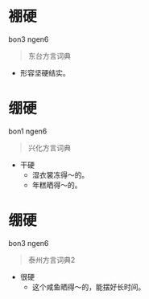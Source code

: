 # 䙀硬
bon3 ngen6
> 东台方言词典
- 形容坚硬结实。

# 绷硬
bon1 ngen6
> 兴化方言词典
- 干硬
  - 湿衣裳冻得～的。
  - 年糕晒得～的。


# 绷硬
bon3 ngen6
> 泰州方言词典2
- 很硬
  - 这个咸鱼晒得～的，能摆好长时间。